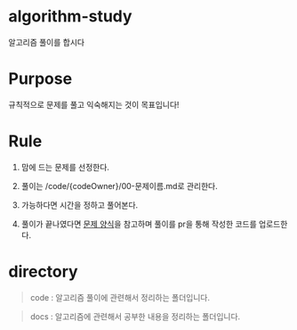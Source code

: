 # algorithm-study

알고리즘 풀이를 합시다

# Purpose

규칙적으로 문제를 풀고 익숙해지는 것이 목표입니다!

# Rule

1. 맘에 드는 문제를 선정한다.

2. 풀이는 /code/{codeOwner}/00-문제이름.md로 관리한다.

3. 가능하다면 시간을 정하고 풀어본다.

4. 풀이가 끝나였다면 [문제 양식]("code/sample/test/README.md")을 참고하며 풀이를 pr을 통해 작성한 코드를 업로드한다.

# directory

> code : 알고리즘 풀이에 관련해서 정리하는 폴더입니다.

> docs : 알고리즘에 관련해서 공부한 내용을 정리하는 폴더입니다.
